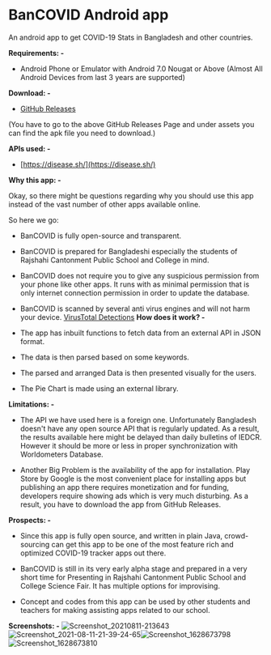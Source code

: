 # BanCOVID Android app

An android app to get COVID-19 Stats in Bangladesh and other countries.

**Requirements: -**

- Android Phone or Emulator with Android 7.0 Nougat or Above (Almost All Android Devices from last 3 years are supported)

**Download: -**

- [GitHub Releases](https://github.com/rakinthegreat/BanCOVID-Source/releases)

(You have to go to the above GitHub Releases Page and under assets you can find the apk file you need to download.)

**APIs used: -**

- [https://disease.sh/](https://disease.sh/)

**Why this app: -**

Okay, so there might be questions regarding why you should use this app instead of the vast number of other apps available online.

So here we go:

- BanCOVID is fully open-source and transparent.

- BanCOVID is prepared for Bangladeshi especially the students of Rajshahi Cantonment Public School and College in mind.

- BanCOVID does not require you to give any suspicious permission from your phone like other apps. It runs with as minimal permission that is only internet connection permission in order to update the database.

- BanCOVID is scanned by several anti virus engines and will not harm your device. [VirusTotal Detections](https://www.virustotal.com/gui/file/449a8941d3c761322c9fe91a009206998656e8fbbb8a7829d9ca286073e003bf/detection)
**How does it work? -**

- The app has inbuilt functions to fetch data from an external API in JSON format.

- The data is then parsed based on some keywords.

- The parsed and arranged Data is then presented visually for the users.

- The Pie Chart is made using an external library.

**Limitations: -**

- The API we have used here is a foreign one. Unfortunately Bangladesh doesn't have any open source API that is regularly updated. As a result, the results available here might be delayed than daily bulletins of IEDCR. However it should be more or less in proper synchronization with Worldometers Database.

- Another Big Problem is the availability of the app for installation. Play Store by Google is the most convenient place for installing apps but publishing an app there requires monetization and for funding, developers require showing ads which is very much disturbing. As a result, you have to download the app from GitHub Releases.

**Prospects: -**

- Since this app is fully open source, and written in plain Java, crowd-sourcing can get this app to be one of the most feature rich and optimized COVID-19 tracker apps out there.

- BanCOVID is still in its very early alpha stage and prepared in a very short time for Presenting in Rajshahi Cantonment Public School and College Science Fair. It has multiple options for improvising.

- Concept and codes from this app can be used by other students and teachers for making assisting apps related to our school.

**Screenshots: -**
![Screenshot_20210811-213643](https://user-images.githubusercontent.com/66740314/129059637-6c5bc8c8-a8d9-442e-9fc4-2d3cbc581933.jpg)
![Screenshot_2021-08-11-21-39-24-65](https://user-images.githubusercontent.com/66740314/129060166-1d8bb4b3-caed-4f22-a50b-f3995efc0c00.png)![Screenshot_1628673798](https://user-images.githubusercontent.com/66740314/129060380-c1b4806e-5730-4564-a230-563a949cf112.png)
![Screenshot_1628673810](https://user-images.githubusercontent.com/66740314/129060578-dd23cacc-9475-434c-87bc-a1b4f786385f.png)
